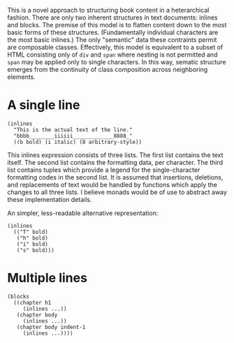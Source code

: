 This is a novel approach to structuring book content in a heterarchical fashion. There are only two inherent structures in text documents: inlines and blocks. The premise of this model is to flatten content down to the most basic forms of these structures. (Fundamentally individual characters are the most basic inlines.) The only "semantic" data these contraints permit are composable classes. Effectively, this model is equivalent to a subset of HTML consisting only of `div` and `span` where nesting is not permitted and `span` may be applied only to single characters. In this way, sematic structure emerges from the continuity of class composition across neighboring elements.

# A single line

```
(inlines
  "This is the actual text of the line."
  "bbbb________iiiiii_____________8888_"
  ((b bold) (i italic) (8 arbitrary-style))
```

This inlines expression consists of three lists. The first list contains the text itself. The second list contains the formatting data, per character. The third list contains tuples which provide a legend for the single-character formatting codes in the second list. It is assumed that insertions, deletions, and replacements of text would be handled by functions which apply the changes to all three lists. I believe monads would be of use to abstract away these implementation details.

An simpler, less-readable alternative representation:

```
(inlines
  (("T" bold)
   ("h" bold)
   ("i" bold)
   ("s" bold)))
```

# Multiple lines

```
(blocks
  ((chapter h1
     (inlines ...))
   (chapter body
     (inlines ...))
   (chapter body indent-1
     (inlines ...))))
```
